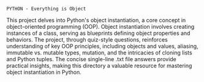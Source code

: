 	PYTHON - Everything is Object
This project delves into Python's object instantiation, a core concept in object-oriented programming (OOP). Object instantiation involves creating instances of a class, serving as blueprints defining object properties and behaviors. The project, through quiz-style questions, reinforces understanding of key OOP principles, including objects and values, aliasing, immutable vs. mutable types, mutation, and the intricacies of cloning lists and Python tuples. The concise single-line .txt file answers provide practical insights, making this directory a valuable resource for mastering object instantiation in Python.
